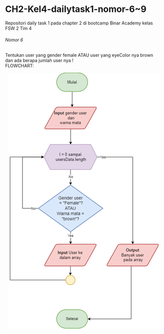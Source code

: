 # CH2-Kel4-dailytask1-nomor-6~9

Repositori daily task 1 pada chapter 2 di bootcamp Binar Academy kelas FSW 2 Tim 4

<h6>Nomor 6</h6>
Tentukan user yang gender female ATAU user yang eyeColor nya brown dan ada berapa jumlah user nya !
<br>
FLOWCHART:

<p style="text-align: center">
  <img  src="/Flowchart/Number6.drawio.png">
</p>
